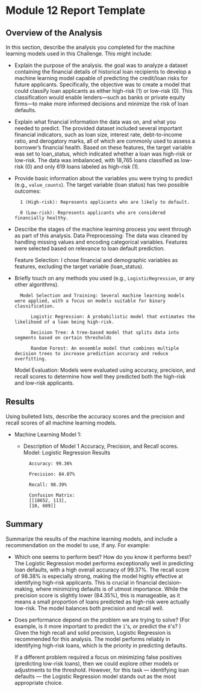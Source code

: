 # Module 12 Report Template

## Overview of the Analysis

In this section, describe the analysis you completed for the machine learning models used in this Challenge. This might include:

* Explain the purpose of the analysis.
    the goal was to analyze a dataset containing the financial details of historical loan recipients to develop a machine learning model capable of predicting the credit/loan risks for future applicants. Specifically, the objective was to create a model that could classify loan applicants as either high-risk (1) or low-risk (0). This classification would enable lenders—such as banks or private equity firms—to make more informed decisions and minimize the risk of loan defaults.

* Explain what financial information the data was on, and what you needed to predict.
    The provided dataset included several important financial indicators, such as loan size, interest rate, debt-to-income ratio, and derogatory marks, all of which are commonly used to assess a borrower’s financial health. Based on these features, the target variable was set to loan_status, which indicated whether a loan was high-risk or low-risk. The data was imbalanced, with 18,765 loans classified as low-risk (0) and only 619 loans labeled as high-risk (1).

* Provide basic information about the variables you were trying to predict (e.g., `value_counts`).
    The target variable (loan status) has two possible outcomes:

        1 (High-risk): Represents applicants who are likely to default.

        0 (Low-risk): Represents applicants who are considered financially healthy.

* Describe the stages of the machine learning process you went through as part of this analysis.
    Data Preprocessing: The data was cleaned by handling missing values and encoding categorical variables. Features were selected based on relevance to loan default prediction.

    Feature Selection: I chose financial and demographic variables as features, excluding the target variable (loan_status).

* Briefly touch on any methods you used (e.g., `LogisticRegression`, or any other algorithms).

        Model Selection and Training: Several machine learning models were applied, with a focus on models suitable for binary classification.

            Logistic Regression: A probabilistic model that estimates the likelihood of a loan being high-risk.

            Decision Tree: A tree-based model that splits data into segments based on certain thresholds

            Random Forest: An ensemble model that combines multiple decision trees to increase prediction accuracy and reduce overfitting.

    Model Evaluation: Models were evaluated using accuracy, precision, and recall scores to determine how well they predicted both the high-risk and low-risk applicants.

## Results

Using bulleted lists, describe the accuracy scores and the precision and recall scores of all machine learning models.

* Machine Learning Model 1:
    * Description of Model 1 Accuracy, Precision, and Recall scores.
        Model: Logistic Regression Results
        
            Accuracy: 99.36%

            Precision: 84.07%

            Recall: 98.39%

            Confusion Matrix:
            [[18652, 113],
            [10, 609]]
## Summary

Summarize the results of the machine learning models, and include a recommendation on the model to use, if any. For example:

* Which one seems to perform best? How do you know it performs best?
    The Logistic Regression model performs exceptionally well in predicting loan defaults, with a high overall accuracy of 99.37%. The recall score of 98.38% is especially strong, making the model highly effective at identifying high-risk applicants. This is crucial in financial decision-making, where minimizing defaults is of utmost importance. While the precision score is slightly lower (84.35%), this is manageable, as it means a small proportion of loans predicted as high-risk were actually low-risk. The model balances both precision and recall well.

* Does performance depend on the problem we are trying to solve? (For example, is it more important to predict the `1`'s, or predict the `0`'s? )
    Given the high recall and solid precision, Logistic Regression is recommended for this analysis. The model performs reliably in identifying high-risk loans, which is the priority in predicting defaults.

    If a different problem required a focus on minimizing false positives (predicting low-risk loans), then we could explore other models or adjustments to the threshold. However, for this task — identifying loan defaults — the Logistic Regression model stands out as the most appropriate choice.

    
